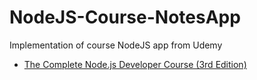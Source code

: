 # NodeJS-Course-NotesApp
Implementation of course NodeJS app from Udemy

- [The Complete Node.js Developer Course (3rd Edition)](https://www.udemy.com/course/the-complete-nodejs-developer-course-2/)
